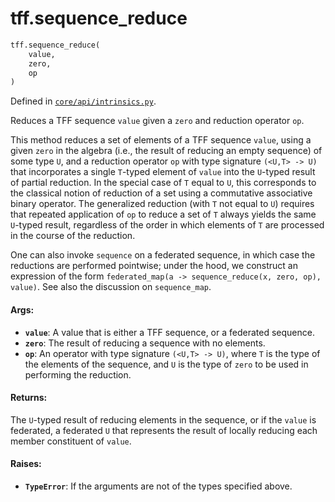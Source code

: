 <div itemscope itemtype="http://developers.google.com/ReferenceObject">
<meta itemprop="name" content="tff.sequence_reduce" />
<meta itemprop="path" content="Stable" />
</div>

# tff.sequence_reduce

```python
tff.sequence_reduce(
    value,
    zero,
    op
)
```

Defined in
[`core/api/intrinsics.py`](http://github.com/tensorflow/federated/tree/master/tensorflow_federated/python/core/api/intrinsics.py).

Reduces a TFF sequence `value` given a `zero` and reduction operator `op`.

This method reduces a set of elements of a TFF sequence `value`, using a given
`zero` in the algebra (i.e., the result of reducing an empty sequence) of some
type `U`, and a reduction operator `op` with type signature `(<U,T> -> U)` that
incorporates a single `T`-typed element of `value` into the `U`-typed result of
partial reduction. In the special case of `T` equal to `U`, this corresponds to
the classical notion of reduction of a set using a commutative associative
binary operator. The generalized reduction (with `T` not equal to `U`) requires
that repeated application of `op` to reduce a set of `T` always yields the same
`U`-typed result, regardless of the order in which elements of `T` are processed
in the course of the reduction.

One can also invoke `sequence` on a federated sequence, in which case the
reductions are performed pointwise; under the hood, we construct an expression
of the form `federated_map(a -> sequence_reduce(x, zero, op), value)`. See also
the discussion on `sequence_map`.

#### Args:

*   <b>`value`</b>: A value that is either a TFF sequence, or a federated
    sequence.
*   <b>`zero`</b>: The result of reducing a sequence with no elements.
*   <b>`op`</b>: An operator with type signature `(<U,T> -> U)`, where `T` is
    the type of the elements of the sequence, and `U` is the type of `zero` to
    be used in performing the reduction.

#### Returns:

The `U`-typed result of reducing elements in the sequence, or if the `value` is
federated, a federated `U` that represents the result of locally reducing each
member constituent of `value`.

#### Raises:

*   <b>`TypeError`</b>: If the arguments are not of the types specified above.
